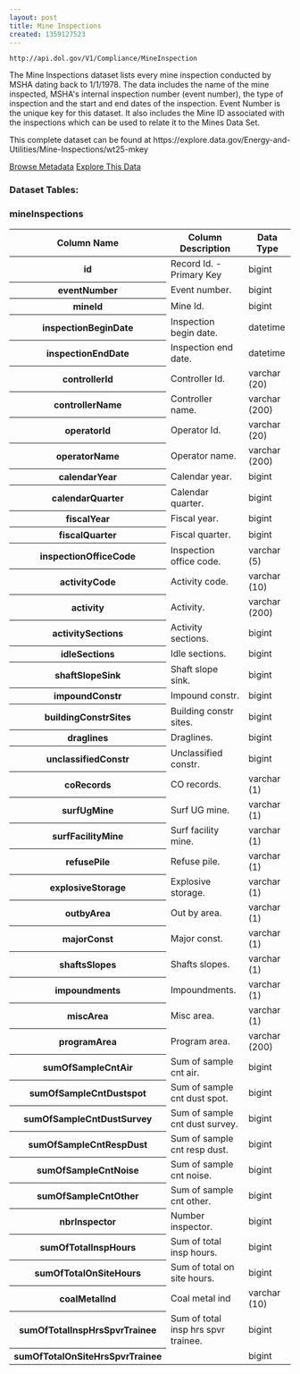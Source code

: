 ```yaml
---
layout: post
title: Mine Inspections
created: 1359127523
---
```


```
http://api.dol.gov/V1/Compliance/MineInspection
```

<p>The Mine Inspections dataset lists every mine inspection conducted by MSHA dating back to 1/1/1978. The data includes the name of the mine inspected, MSHA's internal inspection number (event number), the type of inspection and the start and end dates of the inspection. Event Number is the unique key for this dataset. It also includes the Mine ID associated with the inspections which can be used to relate it to the Mines Data Set.</p>

<p>This complete dataset can be found at https://explore.data.gov/Energy-and-Utilities/Mine-Inspections/wt25-mkey</p>


<a href ="http://api.dol.gov/V1/Compliance/MineInspection/$metadata" class="button radius button_dataset">Browse Metadata</a>
<a href ="https://devtools.dol.gov/APISampler/Home/Index1?datasetName=DOL%20Mine%20Inspections%20Dataset" class="button radius button_dataset">Explore This Data</a>


### Dataset Tables:  
<h3>mineInspections</h3>

<table>
	<thead>
		<tr>
			<th>Column Name</th>
			<th>Column Description</th>
			<th>Data Type</th>
		</tr>
	</thead>
	<tbody>
		<tr>
			<th>id</th>
			<td>Record Id. - Primary Key</td>
			<td>bigint</td>
		</tr>
		<tr>
			<th>eventNumber</th>
			<td>Event number.</td>
			<td>bigint</td>
		</tr>
		<tr>
			<th>mineId</th>
			<td>Mine Id.</td>
			<td>bigint</td>
		</tr>
		<tr>
			<th>inspectionBeginDate</th>
			<td>Inspection begin date.</td>
			<td>datetime</td>
		</tr>
		<tr>
			<th>inspectionEndDate</th>
			<td>Inspection end date.</td>
			<td>datetime</td>
		</tr>
		<tr>
			<th>controllerId</th>
			<td>Controller Id.</td>
			<td>varchar (20)</td>
		</tr>
		<tr>
			<th>controllerName</th>
			<td>Controller name.</td>
			<td>varchar (200)</td>
		</tr>
		<tr>
			<th>operatorId</th>
			<td>Operator Id.</td>
			<td>varchar (20)</td>
		</tr>
		<tr>
			<th>operatorName</th>
			<td>Operator name.</td>
			<td>varchar (200)</td>
		</tr>
		<tr>
			<th>calendarYear</th>
			<td>Calendar year.</td>
			<td>bigint</td>
		</tr>
		<tr>
			<th>calendarQuarter</th>
			<td>Calendar quarter.</td>
			<td>bigint</td>
		</tr>
		<tr>
			<th>fiscalYear</th>
			<td>Fiscal year.</td>
			<td>bigint</td>
		</tr>
		<tr>
			<th>fiscalQuarter</th>
			<td>Fiscal quarter.</td>
			<td>bigint</td>
		</tr>
		<tr>
			<th>inspectionOfficeCode</th>
			<td>Inspection office code.</td>
			<td>varchar (5)</td>
		</tr>
		<tr>
			<th>activityCode</th>
			<td>Activity code.</td>
			<td>varchar (10)</td>
		</tr>
		<tr>
			<th>activity</th>
			<td>Activity.</td>
			<td>varchar (200)</td>
		</tr>
		<tr>
			<th>activitySections</th>
			<td>Activity sections.</td>
			<td>bigint</td>
		</tr>
		<tr>
			<th>idleSections</th>
			<td>Idle sections.</td>
			<td>bigint</td>
		</tr>
		<tr>
			<th>shaftSlopeSink</th>
			<td>Shaft slope sink.</td>
			<td>bigint</td>
		</tr>
		<tr>
			<th>impoundConstr</th>
			<td>Impound constr.</td>
			<td>bigint</td>
		</tr>
		<tr>
			<th>buildingConstrSites</th>
			<td>Building constr sites.</td>
			<td>bigint</td>
		</tr>
		<tr>
			<th>draglines</th>
			<td>Draglines.</td>
			<td>bigint</td>
		</tr>
		<tr>
			<th>unclassifiedConstr</th>
			<td>Unclassified constr.</td>
			<td>bigint</td>
		</tr>
		<tr>
			<th>coRecords</th>
			<td>CO records.</td>
			<td>varchar (1)</td>
		</tr>
		<tr>
			<th>surfUgMine</th>
			<td>Surf UG mine.</td>
			<td>varchar (1)</td>
		</tr>
		<tr>
			<th>surfFacilityMine</th>
			<td>Surf facility mine.</td>
			<td>varchar (1)</td>
		</tr>
		<tr>
			<th>refusePile</th>
			<td>Refuse pile.</td>
			<td>varchar (1)</td>
		</tr>
		<tr>
			<th>explosiveStorage</th>
			<td>Explosive storage.</td>
			<td>varchar (1)</td>
		</tr>
		<tr>
			<th>outbyArea</th>
			<td>Out by area.</td>
			<td>varchar (1)</td>
		</tr>
		<tr>
			<th>majorConst</th>
			<td>Major const.</td>
			<td>varchar (1)</td>
		</tr>
		<tr>
			<th>shaftsSlopes</th>
			<td>Shafts slopes.</td>
			<td>varchar (1)</td>
		</tr>
		<tr>
			<th>impoundments</th>
			<td>Impoundments.</td>
			<td>varchar (1)</td>
		</tr>
		<tr>
			<th>miscArea</th>
			<td>Misc area.</td>
			<td>varchar (1)</td>
		</tr>
		<tr>
			<th>programArea</th>
			<td>Program area.</td>
			<td>varchar (200)</td>
		</tr>
		<tr>
			<th>sumOfSampleCntAir</th>
			<td>Sum of sample cnt air.</td>
			<td>bigint</td>
		</tr>
		<tr>
			<th>sumOfSampleCntDustspot</th>
			<td>Sum of sample cnt dust spot.</td>
			<td>bigint</td>
		</tr>
		<tr>
			<th>sumOfSampleCntDustSurvey</th>
			<td>Sum of sample cnt dust survey.</td>
			<td>bigint</td>
		</tr>
		<tr>
			<th>sumOfSampleCntRespDust</th>
			<td>Sum of sample cnt resp dust.</td>
			<td>bigint</td>
		</tr>
		<tr>
			<th>sumOfSampleCntNoise</th>
			<td>Sum of sample cnt noise.</td>
			<td>bigint</td>
		</tr>
		<tr>
			<th>sumOfSampleCntOther</th>
			<td>Sum of sample cnt other.</td>
			<td>bigint</td>
		</tr>
		<tr>
			<th>nbrInspector</th>
			<td>Number inspector.</td>
			<td>bigint</td>
		</tr>
		<tr>
			<th>sumOfTotalInspHours</th>
			<td>Sum of total insp hours.</td>
			<td>bigint</td>
		</tr>
		<tr>
			<th>sumOfTotalOnSiteHours</th>
			<td>Sum of total on site hours.</td>
			<td>bigint</td>
		</tr>
		<tr>
			<th>coalMetalInd</th>
			<td>Coal metal ind</td>
			<td>varchar (10)</td>
		</tr>
		<tr>
			<th>sumOfTotalInspHrsSpvrTrainee</th>
			<td>Sum of total insp hrs spvr trainee.</td>
			<td>bigint</td>
		</tr>
		<tr>
			<th>sumOfTotalOnSiteHrsSpvrTrainee</th>
			<td>&nbsp;</td>
			<td>bigint</td>
		</tr>
	</tbody>
</table>
